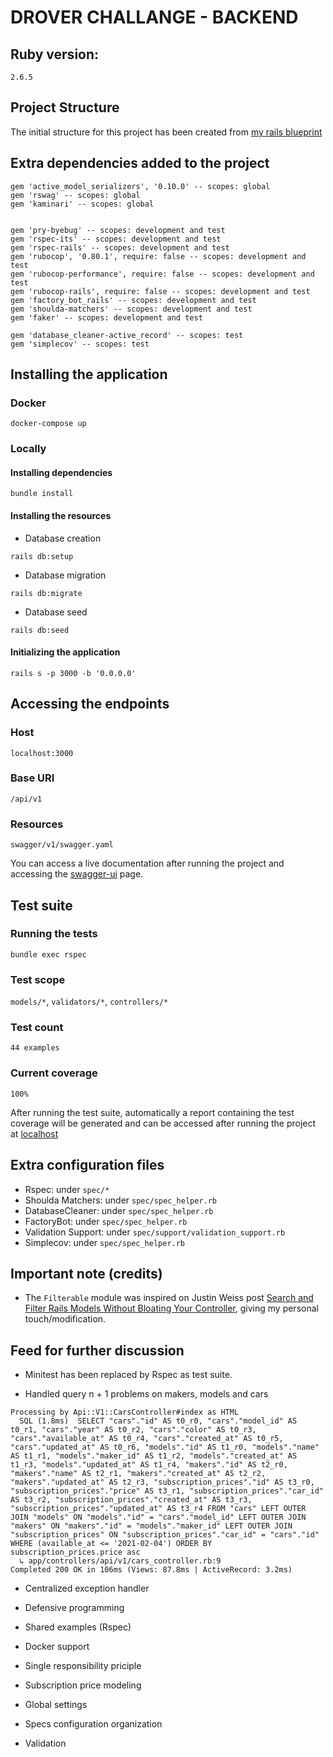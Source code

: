 # DROVER CHALLANGE - BACKEND

## Ruby version:
`2.6.5`

## Project Structure

The initial structure for this project has been created from [my rails blueprint](https://github.com/raphaeloneves/rails-scaffold)

## Extra dependencies added to the project
```
gem 'active_model_serializers', '0.10.0' -- scopes: global
gem 'rswag' -- scopes: global
gem 'kaminari' -- scopes: global


gem 'pry-byebug' -- scopes: development and test
gem 'rspec-its' -- scopes: development and test
gem 'rspec-rails' -- scopes: development and test
gem 'rubocop', '0.80.1', require: false -- scopes: development and test
gem 'rubocop-performance', require: false -- scopes: development and test
gem 'rubocop-rails', require: false -- scopes: development and test
gem 'factory_bot_rails' -- scopes: development and test
gem 'shoulda-matchers' -- scopes: development and test
gem 'faker' -- scopes: development and test

gem 'database_cleaner-active_record' -- scopes: test
gem 'simplecov' -- scopes: test
```

## Installing the application

### Docker

```
docker-compose up
```

### Locally

#### Installing dependencies

```
bundle install
```

#### Installing the resources

- Database creation

```
rails db:setup
```

- Database migration

```
rails db:migrate
```

- Database seed

```
rails db:seed
```

#### Initializing the application

```
rails s -p 3000 -b '0.0.0.0'
```

## Accessing the endpoints

### Host

`localhost:3000`

### Base URI

`/api/v1`

### Resources

```
swagger/v1/swagger.yaml
```

You can access a live documentation after running the project and accessing the [swagger-ui](http://localhost:3000/api-docs) page.

## Test suite

### Running the tests

```
bundle exec rspec
```

### Test scope

`models/*`, `validators/*`, `controllers/*`

### Test count

`44 examples`

### Current coverage

`100%`

After running the test suite, automatically a report containing the test coverage will be generated and can be accessed after running the project at [localhost](http://localhost:3000/coverage/index.html#_AllFiles)

## Extra configuration files

- Rspec: under `spec/*`
- Shoulda Matchers: under `spec/spec_helper.rb`
- DatabaseCleaner: under `spec/spec_helper.rb`
- FactoryBot: under `spec/spec_helper.rb`
- Validation Support: under `spec/support/validation_support.rb`
- Simplecov: under `spec/spec_helper.rb`

## Important note (credits)

- The `Filterable` module was inspired on Justin Weiss post [Search and Filter Rails Models Without Bloating Your Controller](https://www.justinweiss.com/articles/search-and-filter-rails-models-without-bloating-your-controller/), giving my personal touch/modification.

## Feed for further discussion

- Minitest has been replaced by Rspec as test suite.

- Handled query n + 1 problems on makers, models and cars

```
Processing by Api::V1::CarsController#index as HTML
  SQL (1.8ms)  SELECT "cars"."id" AS t0_r0, "cars"."model_id" AS t0_r1, "cars"."year" AS t0_r2, "cars"."color" AS t0_r3, "cars"."available_at" AS t0_r4, "cars"."created_at" AS t0_r5, "cars"."updated_at" AS t0_r6, "models"."id" AS t1_r0, "models"."name" AS t1_r1, "models"."maker_id" AS t1_r2, "models"."created_at" AS t1_r3, "models"."updated_at" AS t1_r4, "makers"."id" AS t2_r0, "makers"."name" AS t2_r1, "makers"."created_at" AS t2_r2, "makers"."updated_at" AS t2_r3, "subscription_prices"."id" AS t3_r0, "subscription_prices"."price" AS t3_r1, "subscription_prices"."car_id" AS t3_r2, "subscription_prices"."created_at" AS t3_r3, "subscription_prices"."updated_at" AS t3_r4 FROM "cars" LEFT OUTER JOIN "models" ON "models"."id" = "cars"."model_id" LEFT OUTER JOIN "makers" ON "makers"."id" = "models"."maker_id" LEFT OUTER JOIN "subscription_prices" ON "subscription_prices"."car_id" = "cars"."id" WHERE (available_at <= '2021-02-04') ORDER BY subscription_prices.price asc
  ↳ app/controllers/api/v1/cars_controller.rb:9
Completed 200 OK in 106ms (Views: 87.8ms | ActiveRecord: 3.2ms)
```

- Centralized exception handler

- Defensive programming

- Shared examples (Rspec)

- Docker support

- Single responsibility priciple

- Subscription price modeling

- Global settings

- Specs configuration organization

- Validation


 